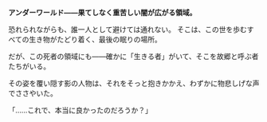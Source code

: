 <!-- title: アンダーワールドダンジョンの伝承 -->

**アンダーワールド――果てしなく重苦しい闇が広がる領域。**

恐れられながらも、誰一人として避けては通れない。
そこは、この世を歩むすべての生き物がたどり着く、最後の眠りの場所。

だが、この死者の領域にも――確かに「生きる者」がいて、そこを故郷と呼ぶ者たちがいる。

その姿を覆い隠す影の人物は、それをそっと抱きかかえ、わずかに物悲しげな声でささやいた。

「……これで、本当に良かったのだろうか？」
